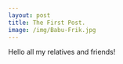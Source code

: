 ```yaml
---
layout: post
title: The First Post.
image: /img/Babu-Frik.jpg
---
```


Hello all my relatives and friends!
